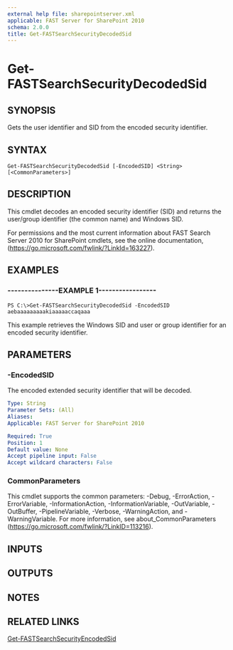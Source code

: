 ```yaml
---
external help file: sharepointserver.xml
applicable: FAST Server for SharePoint 2010
schema: 2.0.0
title: Get-FASTSearchSecurityDecodedSid
---
```


# Get-FASTSearchSecurityDecodedSid

## SYNOPSIS
Gets the user identifier and SID from the encoded security identifier.

## SYNTAX

```
Get-FASTSearchSecurityDecodedSid [-EncodedSID] <String> [<CommonParameters>]
```

## DESCRIPTION
This cmdlet decodes an encoded security identifier (SID) and returns the user/group identifier (the common name) and Windows SID.

For permissions and the most current information about FAST Search Server 2010 for SharePoint cmdlets, see the online documentation, (https://go.microsoft.com/fwlink/?LinkId=163227).

## EXAMPLES

### ---------------EXAMPLE 1-----------------
```
PS C:\>Get-FASTSearchSecurityDecodedSid -EncodedSID aebaaaaaaaaakiaaaaaccaqaaa
```

This example retrieves the Windows SID and user or group identifier for an encoded security identifier.

## PARAMETERS

### -EncodedSID
The encoded extended security identifier that will be decoded.

```yaml
Type: String
Parameter Sets: (All)
Aliases: 
Applicable: FAST Server for SharePoint 2010

Required: True
Position: 1
Default value: None
Accept pipeline input: False
Accept wildcard characters: False
```

### CommonParameters
This cmdlet supports the common parameters: -Debug, -ErrorAction, -ErrorVariable, -InformationAction, -InformationVariable, -OutVariable, -OutBuffer, -PipelineVariable, -Verbose, -WarningAction, and -WarningVariable. For more information, see about_CommonParameters (https://go.microsoft.com/fwlink/?LinkID=113216).

## INPUTS

## OUTPUTS

## NOTES

## RELATED LINKS

[Get-FASTSearchSecurityEncodedSid](Get-FASTSearchSecurityEncodedSid.md)

